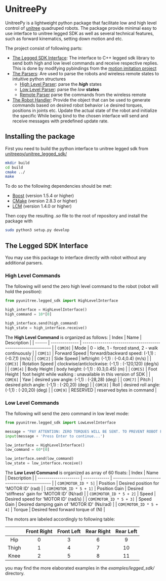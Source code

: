 <!-- TODO: Write the readme -->
<!-- ADD THE PICTURE -->
<!-- TODO:ADD THE STRUCTURE OF REPOSITORY -->
# UnitreePy

UnitreePy is a lightweight python package that facilitate low and high level control of [unitree](https://www.unitree.com/) quadruped robots.
The package provide minimal easy to use interface to unitree legged SDK as well as several technical features,
such as forward kinematics, setting down motion and etc.

The project consist of following parts:

- [The Legged SDK Interface](#the-legged-sdk-interface): The interface to C++ legged sdk library to send both high and low level commands and receive respective replies. This is done by modifying pybindings from the [motion imitation project](https://github.com/google-research/motion_imitation/tree/master/third_party/unitree_legged_sdk)
- [The Parsers](#the-parsers): Are used to parse the robots and wireless remote states to intuitive python structures
  - [High Level Parser](#high-level-parser): parse the ***high*** states
  - [Low Level Parser](#low-level-parser): parse the *low* **states**  
  - [Remote Parser](#remote-parser) parse the commands from the wireless remote
- [The Robot Handler](#the-robot-handler): Provide the object that can be used to generate commands based on desired robot behavior i.e desired torques, positions in joints etc. Update the actual state of the robot and initialize the specific While being bind to the chosen interface will send and receive messages with predefined update rate.

## Installing the package

First you need to build the python interface to unitree legged sdk from [unitreepy/unitree_legged_sdk/](https://github.com/SimkaNed/unitreepy/tree/main/unitree_legged_sdk)

```bash
mkdir build
cd build
cmake ../
make
```

To do so the following dependencies should be met:

- [Boost](http://www.boost.org) (version 1.5.4 or higher)
- [CMake](http://www.cmake.org) (version 2.8.3 or higher)
- [LCM](https://lcm-proj.github.io) (version 1.4.0 or higher)

Then copy the resulting *.so* file to the root of repository and install the package with

```sh
sudo python3 setup.py develop
```

<!-- ## The Basic Usage -->

## The Legged SDK Interface

You may use this package to interface directly with robot without any additional parsers.

### High Level Commands

The following will send the zero high level command to the robot (robot will hold the position):


```python
from pyunitree.legged_sdk import HighLevelInterface

high_interface = HighLevelInterface()
high_command = 10*[0]

high_interface.send(high_command)
high_state = high_interface.receive()
```

The **High Level Command** is organized as follows:
| Index  | Name           | Description                                                    |
| ------ | -------------- | -------------------------------------------------------------- |
| `COM[0]` | Mode           | 0 - idle, 1 - forced stand, 2 - walk continuously              |
| `COM[1]` | Forward Speed  | forward/backward speed: (-1,1) : (-0.7,1) (m/s)                |
| `COM[2]` | Side Speed     | left/right: (-1,1) :  (-0.4,0.4) (m/s)                         |
| `COM[3]` | Rotation Speed | clockwise/anticlockwise: (-1,1) : (-120,120) (deg/s)           |
| `COM[4]` | Body Height    | body height: (-1,1) : (0.3,0.45) (m)                           |
| `COM[5]` | Foot Height    | foot height while walking : unavailable in this version of SDK |
| `COM[6]` | Yaw            | desired yaw angle: (-1,1) : (-28,28) (deg)                     |
| `COM[7]` | Pitch          | desired pitch angle: (-1,1) : (-20,20) (deg)                   |
| `COM[8]` | Roll           | desired roll angle:  (-1,1) : (-20,20) (deg)                   |
| `COM[9]` | RESERVED       | reserved bytes in command                                      |


### Low Level Commands
The following will send the zero command in low level mode: 
```python
from pyunitree.legged_sdk import LowLevelInterface

message = "PAY ATTENTION: ZERO TORQUES WILL BE SENT. TO PREVENT ROBOT FROM FALLING USE THE RACK"
input(message + 'Press Enter to continue...')

low_interface = HighLevelInterface()
low_command = 60*[0]

low_interface.send(low_command)
low_state = low_interface.receive()
```

The **Low Level Command** is organized as array of 60 floats:
| Index                 | Name          | Description                                     |
| --------------------- | ------------- | ----------------------------------------------- |
| `COM[MOTOR_ID * 5]`     | Position      | Desired position for 'MOTOR ID' (rad)           |
| `COM[MOTOR_ID * 5 + 1]` | Position Gain | Desired 'stiffness' gain for 'MOTOR ID' (N/rad) |
| `COM[MOTOR_ID * 5 + 2]` | Speed         | Desired speed for 'MOTOR ID' (rad/s)            |
| `COM[MOTOR_ID * 5 + 3]` | Speed Gain    | Desired damping gain of 'MOTOR ID' (Ns/rad)     |
| `COM[MOTOR_ID * 5 + 4]` | Torque        | Desired feed forward torque of  (N)             |

The motors are labeled accordingly to following table:


|       | Front Right | Front Left | Rear Right | Rear Left |
| :---: | :---------: | :--------: | :--------: | :-------: |
|  Hip  |      0      |     3      |     6      |     9     |
| Thigh |      1      |     4      |     7      |    10     |
| Knee  |      2      |     5      |     8      |    11     |


you may find the more elaborated examples in the *examples/legged_sdk/* directory.
<!-- 
### The Parsers

#### High Level Parser

#### Low Level Parser

#### Remote Parser

### The Robot Handler

#### Binding to hardware

#### Running the Robot in High Level Mode

#### Running the Robot in Low Level Mode -->
